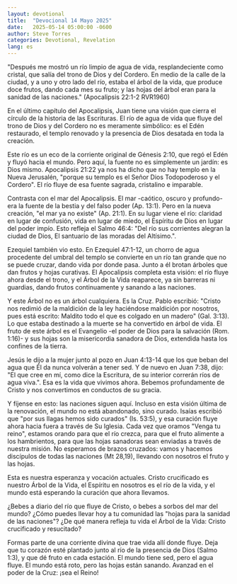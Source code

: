 ```yaml
---
layout: devotional
title:  "Devocional 14 Mayo 2025"
date:   2025-05-14 05:00:00 -0600
author: Steve Torres
categories: Devotional, Revelation
lang: es
---
```


<div class="scripture">
  "Después me mostró un río limpio de agua de vida, resplandeciente como cristal, que salía del trono de Dios y del Cordero. En medio de la calle de la ciudad, y a uno y otro lado del río, estaba el árbol de la vida, que produce doce frutos, dando cada mes su fruto; y las hojas del árbol eran para la sanidad de las naciones." (Apocalipsis 22:1-2 RVR1960)
</div>

En el último capítulo del Apocalipsis, Juan tiene una visión que cierra el círculo de la historia de las Escrituras. El río de agua de vida que fluye del trono de Dios y del Cordero no es meramente simbólico: es el Edén restaurado, el templo renovado y la presencia de Dios desatada en toda la creación.

Este río es un eco de la corriente original de Génesis 2:10, que regó el Edén y fluyó hacia el mundo. Pero aquí, la fuente no es simplemente un jardín: es Dios mismo. Apocalipsis 21:22 ya nos ha dicho que no hay templo en la Nueva Jerusalén, "porque su templo es el Señor Dios Todopoderoso y el Cordero". El río fluye de esa fuente sagrada, cristalino e imparable.

Contrasta con el mar del Apocalipsis. El mar -caótico, oscuro y profundo- era la fuente de la bestia y del falso poder (Ap. 13:1). Pero en la nueva creación, "el mar ya no existe" (Ap. 21:1). En su lugar viene el río: claridad en lugar de confusión, vida en lugar de miedo, el Espíritu de Dios en lugar del poder impío. Esto refleja el Salmo 46:4: "Del río sus corrientes alegran la ciudad de Dios, El santuario de las moradas del Altísimo.".

Ezequiel también vio esto. En Ezequiel 47:1-12, un chorro de agua procedente del umbral del templo se convierte en un río tan grande que no se puede cruzar, dando vida por donde pasa. Junto a él brotan árboles que dan frutos y hojas curativas. El Apocalipsis completa esta visión: el río fluye ahora desde el trono, y el Árbol de la Vida reaparece, ya sin barreras ni guardias, dando frutos continuamente y sanando a las naciones.

Y este Árbol no es un árbol cualquiera. Es la Cruz. Pablo escribió: "Cristo nos redimió de la maldición de la ley haciéndose maldición por nosotros, pues está escrito: Maldito todo el que es colgado en un madero" (Gal. 3:13). Lo que estaba destinado a la muerte se ha convertido en árbol de vida. El fruto de este árbol es el Evangelio -el poder de Dios para la salvación (Rom. 1:16)- y sus hojas son la misericordia sanadora de Dios, extendida hasta los confines de la tierra.

Jesús le dijo a la mujer junto al pozo en Juan 4:13-14 que los que beban del agua que Él da nunca volverán a tener sed. Y de nuevo en Juan 7:38, dijo: "El que cree en mí, como dice la Escritura, de su interior correrán ríos de agua viva.". Esa es la vida que vivimos ahora. Bebemos profundamente de Cristo y nos convertimos en conductos de su gracia.

Y fíjense en esto: las naciones siguen aquí. Incluso en esta visión última de la renovación, el mundo no está abandonado, sino curado. Isaías escribió que "por sus llagas hemos sido curados" (Is. 53:5), y esa curación fluye ahora hacia fuera a través de Su Iglesia. Cada vez que oramos "Venga tu reino", estamos orando para que el río crezca, para que el fruto alimente a los hambrientos, para que las hojas sanadoras sean enviadas a través de nuestra misión. No esperamos de brazos cruzados: vamos y hacemos discípulos de todas las naciones (Mt 28,19), llevando con nosotros el fruto y las hojas.

Esta es nuestra esperanza y vocación actuales. Cristo crucificado es nuestro Árbol de la Vida, el Espíritu en nosotros es el río de la vida, y el mundo está esperando la curación que ahora llevamos.

¿Bebes a diario del río que fluye de Cristo, o bebes a sorbos del mar del mundo? ¿Cómo puedes llevar hoy a tu comunidad las "hojas para la sanidad de las naciones"? ¿De qué manera refleja tu vida el Árbol de la Vida: Cristo crucificado y resucitado?

Formas parte de una corriente divina que trae vida allí donde fluye. Deja que tu corazón esté plantado junto al río de la presencia de Dios (Salmo 1:3), y que dé fruto en cada estación. El mundo tiene sed, pero el agua fluye. El mundo está roto, pero las hojas están sanando. Avanzad en el poder de la Cruz: ¡sea el Reino!